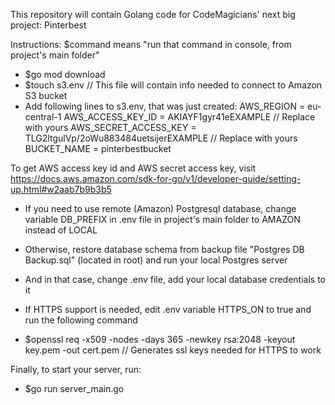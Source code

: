 This repository will contain Golang code for CodeMagicians' next big project: Pinterbest

Instructions:
$command means "run that command in console, from project's main folder"
- $go mod download
- $touch s3.env  // This file will contain info needed to connect to Amazon S3 bucket
- Add following lines to s3.env, that was just created:
AWS_REGION = eu-central-1
AWS_ACCESS_KEY_ID = AKIAYF1gyr41eEXAMPLE                       // Replace with yours
AWS_SECRET_ACCESS_KEY = TLG2ltgulVp/2oWu883484uetsijerEXAMPLE  // Replace with yours
BUCKET_NAME = pinterbestbucket

To get AWS access key id and AWS secret access key, visit https://docs.aws.amazon.com/sdk-for-go/v1/developer-guide/setting-up.html#w2aab7b9b3b5

- If you need to use remote (Amazon) Postgresql database, change variable DB_PREFIX in .env file in project's main folder to AMAZON instead of LOCAL

- Otherwise, restore database schema from backup file "Postgres DB Backup.sql"  (located in root) and run your local Postgres server
- And in that case, change .env file, add your local database credentials to it

- If HTTPS support is needed, edit .env variable HTTPS_ON to true and run the following command
- $openssl req -x509 -nodes -days 365 -newkey rsa:2048 -keyout key.pem -out cert.pem  // Generates ssl keys needed for HTTPS to work

Finally, to start your server, run:
- $go run server_main.go
